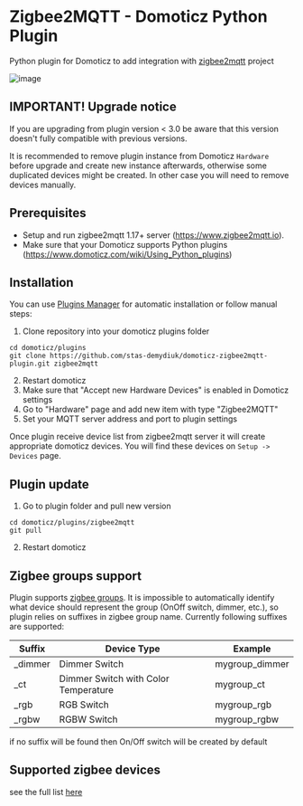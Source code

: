 # Zigbee2MQTT - Domoticz Python Plugin
Python plugin for Domoticz to add integration with [zigbee2mqtt](https://github.com/Koenkk/zigbee2mqtt) project

![image](https://user-images.githubusercontent.com/2734836/79760084-363b2e00-8328-11ea-994f-32b7b58ea6be.png)

## IMPORTANT! Upgrade notice

If you are upgrading from plugin version < 3.0 be aware that this version doesn't fully compatible with previous versions.

It is recommended to remove plugin instance from Domoticz `Hardware` before upgrade and create new instance afterwards, otherwise some duplicated devices might be created. In other case you will need to remove devices manually.

## Prerequisites

- Setup and run zigbee2mqtt 1.17+ server (https://www.zigbee2mqtt.io).
- Make sure that your Domoticz supports Python plugins (https://www.domoticz.com/wiki/Using_Python_plugins)

## Installation

You can use [Plugins Manager](https://github.com/stas-demydiuk/domoticz-plugins-manager) for automatic installation or follow manual steps:

1. Clone repository into your domoticz plugins folder
```
cd domoticz/plugins
git clone https://github.com/stas-demydiuk/domoticz-zigbee2mqtt-plugin.git zigbee2mqtt
```
2. Restart domoticz
3. Make sure that "Accept new Hardware Devices" is enabled in Domoticz settings
4. Go to "Hardware" page and add new item with type "Zigbee2MQTT"
5. Set your MQTT server address and port to plugin settings

Once plugin receive device list from zigbee2mqtt server it will create appropriate domoticz devices. You will find these devices on `Setup -> Devices` page.

## Plugin update

1. Go to plugin folder and pull new version
```
cd domoticz/plugins/zigbee2mqtt
git pull
```
2. Restart domoticz

## Zigbee groups support

Plugin supports [zigbee groups](https://www.zigbee2mqtt.io/information/groups.html). It is impossible to automatically identify what device should represent the group (OnOff switch, dimmer, etc.), so plugin relies on suffixes in zigbee group name. Currently following suffixes are supported:

| Suffix  | Device Type                           | Example        |
|---------|---------------------------------------|----------------|
| _dimmer | Dimmer Switch                         | mygroup_dimmer |
| _ct     | Dimmer Switch with Color Temperature  | mygroup_ct     |
| _rgb    | RGB Switch                            | mygroup_rgb    |
| _rgbw   | RGBW Switch                           | mygroup_rgbw   |

if no suffix will be found then On/Off switch will be created by default

## Supported zigbee devices

see the full list [here](SUPPORTED_DEVICES.md)
